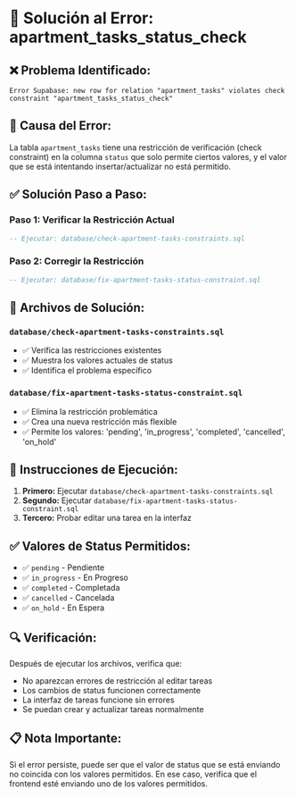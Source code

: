 # 🔧 Solución al Error: apartment_tasks_status_check

## ❌ **Problema Identificado:**
```
Error Supabase: new row for relation "apartment_tasks" violates check constraint "apartment_tasks_status_check"
```

## 🎯 **Causa del Error:**
La tabla `apartment_tasks` tiene una restricción de verificación (check constraint) en la columna `status` que solo permite ciertos valores, y el valor que se está intentando insertar/actualizar no está permitido.

## ✅ **Solución Paso a Paso:**

### **Paso 1: Verificar la Restricción Actual**
```sql
-- Ejecutar: database/check-apartment-tasks-constraints.sql
```

### **Paso 2: Corregir la Restricción**
```sql
-- Ejecutar: database/fix-apartment-tasks-status-constraint.sql
```

## 🎯 **Archivos de Solución:**

### **`database/check-apartment-tasks-constraints.sql`**
- ✅ Verifica las restricciones existentes
- ✅ Muestra los valores actuales de status
- ✅ Identifica el problema específico

### **`database/fix-apartment-tasks-status-constraint.sql`**
- ✅ Elimina la restricción problemática
- ✅ Crea una nueva restricción más flexible
- ✅ Permite los valores: 'pending', 'in_progress', 'completed', 'cancelled', 'on_hold'

## 🚀 **Instrucciones de Ejecución:**

1. **Primero:** Ejecutar `database/check-apartment-tasks-constraints.sql`
2. **Segundo:** Ejecutar `database/fix-apartment-tasks-status-constraint.sql`
3. **Tercero:** Probar editar una tarea en la interfaz

## ✅ **Valores de Status Permitidos:**

- ✅ `pending` - Pendiente
- ✅ `in_progress` - En Progreso  
- ✅ `completed` - Completada
- ✅ `cancelled` - Cancelada
- ✅ `on_hold` - En Espera

## 🔍 **Verificación:**
Después de ejecutar los archivos, verifica que:
- No aparezcan errores de restricción al editar tareas
- Los cambios de status funcionen correctamente
- La interfaz de tareas funcione sin errores
- Se puedan crear y actualizar tareas normalmente

## 📋 **Nota Importante:**
Si el error persiste, puede ser que el valor de status que se está enviando no coincida con los valores permitidos. En ese caso, verifica que el frontend esté enviando uno de los valores permitidos.








